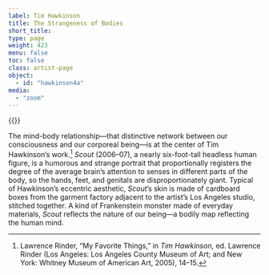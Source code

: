 ```yaml
---
label: Tim Hawkinson
title: The Strangeness of Bodies
short_title:
type: page
weight: 423
menu: false
toc: false
class: artist-page
object:
  - id: "hawkinson4a"
media:
  - "zoom"
---
```

{{<q-figure id="hawkinson4a" >}}

The mind-body relationship—that distinctive network between our consciousness and our corporeal being—is at the center of Tim Hawkinson’s work.[^1] *Scout* (2006–07), a nearly six-foot-tall headless human figure, is a humorous and strange portrait that proportionally registers the degree of the average brain’s attention to senses in different parts of the body, so the hands, feet, and genitals are disproportionately giant. Typical of Hawkinson’s eccentric aesthetic, *Scout*’s skin is made of cardboard boxes from the garment factory adjacent to the artist’s Los Angeles studio, stitched together. A kind of Frankenstein monster made of everyday materials, *Scout* reflects the nature of our being—a bodily map reflecting the human mind.

[^1]: Lawrence Rinder, “My Favorite Things,” in *Tim Hawkinson,* ed. Lawrence Rinder (Los Angeles: Los Angeles County Museum of Art; and New York: Whitney Museum of American Art, 2005), 14–15.
